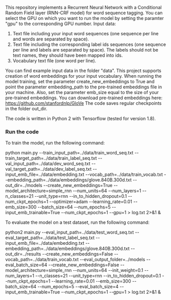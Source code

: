 This repository implements a Recurrent Neural Network with a Conditional Random Field layer (RNN-CRF model) for word sequence tagging.
You can select the GPU on which you want to run the model by setting the paramter "gpu" to the corresponding GPU number.
Input data: 
1. Text file including your input word sequences (one sequence per line and words are separated by space).
2. Text file including the corresponding label ids sequences (one sequence per line and labels are separated by space). The labels should not be text names, they should have been mapped into ids.
3. Vocabulary text file (one word per line).

You can find example input data in the folder "data".
This project supports creation of word embeddings for your input vocabulary. When running the model training, set the parameter create_new_embeddings to True and point the parameter embedding_path to the pre-trained embeddings file in your machine. Also, set the parameter emb_size equal to the size of your pre-trained embeddings.
You can download pre-trained embeddings here: https://github.com/stanfordnlp/GloVe
The code saves regular checkpoints in the folder out_dir.

The code is written in Python 2 with Tensorflow (tested for version 1.8).

<h3> Run the code </h3>
To train the model, run the following command:

python main.py --train_input_path=../data/train_word_seq.txt --train_target_path=../data/train_label_seq.txt 
--val_input_path=../data/dev_word_seq.txt --val_target_path=../data/dev_label_seq.txt 
--input_emb_file=../data/embedding.txt --vocab_path=../data/train_vocab.txt 
--embedding_path=../data/embeddings/glove.840B.300d.txt --out_dir=../models --create_new_embeddings=True 
--model_architecture=simple_rnn --num_units=64 --num_layers=1 --n_classes=21 --unit_type=rnn 
--in_to_hidden_dropout=0.1 --num_ckpt_epochs=1 --optimizer=adam --learning_rate=0.01 --emb_size=300 
--batch_size=64 --num_epochs=5 --input_emb_trainable=True --num_ckpt_epochs=1 --gpu=1 > log.txt 2>&1 &

To evaluate the model on a test dataset, run the following command:

python2 main.py --eval_input_path=../data/test_word_seq.txt --eval_target_path=../data/test_label_seq.txt 
--input_emb_file=../data/embedding.txt --embedding_path=../data/embeddings/glove.840B.300d.txt 
--out_dir=../results --create_new_embeddings=False --vocab_path=../data/train_vocab.txt 
--eval_output_folder=../models --eval_batch_size=64 --create_new_embeddings=False --model_architecture=simple_rnn 
--num_units=64 --init_weight=0.1 --num_layers=1 --n_classes=21 --unit_type=rnn --in_to_hidden_dropout=0.1 
--num_ckpt_epochs=1 --learning_rate=0.01 --emb_size=300 --batch_size=64 --num_epochs=5 
--eval_batch_size=4 --input_emb_trainable=True --num_ckpt_epochs=1 --gpu=1 > log.txt 2>&1 &

